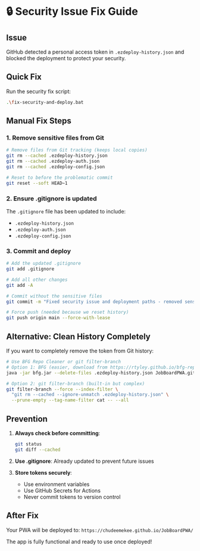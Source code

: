 # 🔒 Security Issue Fix Guide

## Issue
GitHub detected a personal access token in `.ezdeploy-history.json` and blocked the deployment to protect your security.

## Quick Fix
Run the security fix script:
```bash
.\fix-security-and-deploy.bat
```

## Manual Fix Steps

### 1. Remove sensitive files from Git
```bash
# Remove files from Git tracking (keeps local copies)
git rm --cached .ezdeploy-history.json
git rm --cached .ezdeploy-auth.json
git rm --cached .ezdeploy-config.json

# Reset to before the problematic commit
git reset --soft HEAD~1
```

### 2. Ensure .gitignore is updated
The `.gitignore` file has been updated to include:
- `.ezdeploy-history.json`
- `.ezdeploy-auth.json`
- `.ezdeploy-config.json`

### 3. Commit and deploy
```bash
# Add the updated .gitignore
git add .gitignore

# Add all other changes
git add -A

# Commit without the sensitive files
git commit -m "Fixed security issue and deployment paths - removed sensitive files"

# Force push (needed because we reset history)
git push origin main --force-with-lease
```

## Alternative: Clean History Completely

If you want to completely remove the token from Git history:

```bash
# Use BFG Repo Cleaner or git filter-branch
# Option 1: BFG (easier, download from https://rtyley.github.io/bfg-repo-cleaner/)
java -jar bfg.jar --delete-files .ezdeploy-history.json JobBoardPWA.git

# Option 2: git filter-branch (built-in but complex)
git filter-branch --force --index-filter \
  "git rm --cached --ignore-unmatch .ezdeploy-history.json" \
  --prune-empty --tag-name-filter cat -- --all
```

## Prevention

1. **Always check before committing**: 
   ```bash
   git status
   git diff --cached
   ```

2. **Use .gitignore**: Already updated to prevent future issues

3. **Store tokens securely**: 
   - Use environment variables
   - Use GitHub Secrets for Actions
   - Never commit tokens to version control

## After Fix

Your PWA will be deployed to: `https://chudeemekee.github.io/JobBoardPWA/`

The app is fully functional and ready to use once deployed!
